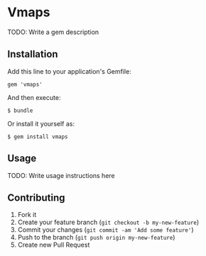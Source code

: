 # Vmaps

TODO: Write a gem description

## Installation

Add this line to your application's Gemfile:

    gem 'vmaps'

And then execute:

    $ bundle

Or install it yourself as:

    $ gem install vmaps

## Usage

TODO: Write usage instructions here

## Contributing

1. Fork it
2. Create your feature branch (`git checkout -b my-new-feature`)
3. Commit your changes (`git commit -am 'Add some feature'`)
4. Push to the branch (`git push origin my-new-feature`)
5. Create new Pull Request
